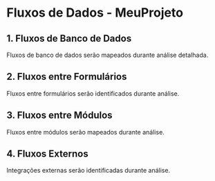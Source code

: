 # Fluxos de Dados - MeuProjeto

## 1. Fluxos de Banco de Dados

Fluxos de banco de dados serão mapeados durante análise detalhada.

## 2. Fluxos entre Formulários

Fluxos entre formulários serão identificados durante análise.

## 3. Fluxos entre Módulos

Fluxos entre módulos serão mapeados durante análise.

## 4. Fluxos Externos

Integrações externas serão identificadas durante análise.

